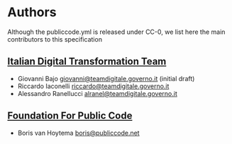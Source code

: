 # Authors

Although the publiccode.yml is released under CC-0, we list here the main contributors to this specification

## [Italian Digital Transformation Team](https://teamdigitale.governo.it)

* Giovanni Bajo <giovanni@teamdigitale.governo.it> (initial draft)
* Riccardo Iaconelli <riccardo@teamdigitale.governo.it>
* Alessandro Ranellucci <alranel@teamdigitale.governo.it>
  
## [Foundation For Public Code](https://publiccode.net)

* Boris van Hoytema <boris@publiccode.net>
